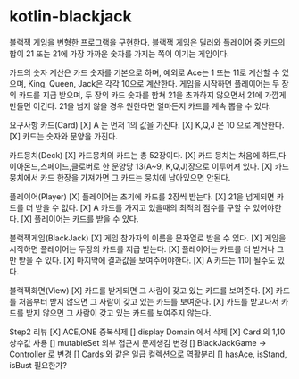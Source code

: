 # kotlin-blackjack

블랙잭 게임을 변형한 프로그램을 구현한다. 블랙잭 게임은 딜러와 플레이어 중 카드의 합이 21 또는 21에 가장 가까운 숫자를 가지는 쪽이 이기는 게임이다.

카드의 숫자 계산은 카드 숫자를 기본으로 하며, 예외로 Ace는 1 또는 11로 계산할 수 있으며, King, Queen, Jack은 각각 10으로 계산한다.
게임을 시작하면 플레이어는 두 장의 카드를 지급 받으며, 두 장의 카드 숫자를 합쳐 21을 초과하지 않으면서 21에 가깝게 만들면 이긴다. 21을 넘지 않을 경우 원한다면 얼마든지 카드를 계속 뽑을 수 있다.

요구사항
카드(Card)
[X] A 는 먼저 1의 값을 가진다.
[X] K,Q,J 은 10 으로 계산한다.
[X] 카드는 숫자와 문양을 가진다.

카드뭉치(Deck)
[X] 카드뭉치의 카드는 총 52장이다.
[X] 카드 뭉치는 처음에 하트,다이아몬드,스페이드,클로버로 한 문양당 13(A~9, K,Q,J)장으로 이루어져 있다.
[X] 카드 뭉치에서 카드 한장을 가져가면 그 카드는 뭉치에 남아있으면 안된다.

플레이어(Player)
[X] 플레이어는 초기에 카드를 2장씩 받는다.
[X] 21을 넘게되면 카드를 더 받을 수 없다.
[X] A 카드를 가지고 있을때의 최적의 점수를 구할 수 있어야한다.
[X] 플레이어는 카드를 받을 수 있다.

블랙잭게임(BlackJack)
[X] 게임 참가자의 이름을 문자열로 받을 수 있다.
[X] 게임을 시작하면 플레이어는 두장의 카드를 지급 받는다.
[X] 플레이어는 카드를 더 받거나 그만 받을 수 있다.
[X] 마지막에 결과값을 보여주어야한다.
[X] A 카드는 11이 될수도 있다.

블랙잭화면(View)
[X] 카드를 받게되면 그 사람이 갖고 있는 카드를 보여준다.
[X] 카드를 처음부터 받지 않으면 그 사람이 갖고 있는 카드를 보여준다.
[X] 카드를 받고나서 카드를 받지 않으면 그 사람이 갖고 있는 카드를 보여주지 않는다.

Step2 리뷰
[X] ACE,ONE 중복삭제
[] display Domain 에서 삭제
[X] Card 의 1,10 상수값 사용
[] mutableSet 외부 접근시 문제생김 변경
[] BlackJackGame -> Controller 로 변경
[] Cards 와 같은 일급 컬렉션으로 역활분리
[] hasAce, isStand, isBust 필요한가?